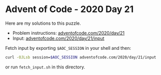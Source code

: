 # Advent of Code - 2020 Day 21
Here are my solutions to this puzzle.

* Problem instructions: [adventofcode.com/2020/day/21](https://adventofcode.com/2020/day/21)
* Input: [adventofcode.com/2020/day/21/input](https://adventofcode.com/2020/day/21/input)

Fetch input by exporting `$AOC_SESSION` in your shell and then:
```bash
curl -OJLsb session=$AOC_SESSION adventofcode.com/2020/day/21/input
```

or run `fetch_input.sh` in this directory.
